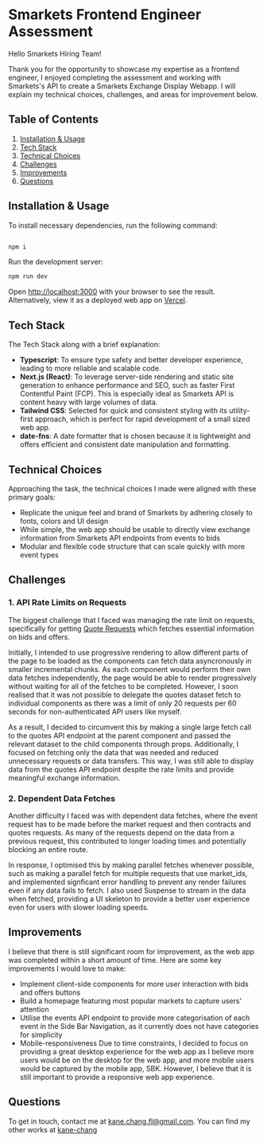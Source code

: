 # Smarkets Frontend Engineer Assessment
  
  Hello Smarkets Hiring Team!

  Thank you for the opportunity to showcase my expertise as a frontend engineer, I enjoyed completing the assessment and working with Smarkets's API to create a Smarkets Exchange Display Webapp. I will explain my technical choices, challenges, and areas for improvement below.
  
  ## Table of Contents
  1. [Installation & Usage](#installation--usage)
  2. [Tech Stack](#tech--stack)
  3. [Technical Choices](#technical--choices)
  4. [Challenges](#challenges)
  5. [Improvements](#improvements)
  6. [Questions](#questions)
  
  ## Installation & Usage
  To install necessary dependencies, run the following command:
  
  ```bash

  npm i

  ```
  
Run the development server:

```bash
npm run dev
```

Open [http://localhost:3000](http://localhost:3000) with your browser to see the result. Alternatively, view it as a deployed web app on [Vercel](https://smarkets-l22xmlzxs-kanes-projects-57c309e2.vercel.app/).


## Tech Stack
The Tech Stack along with a brief explanation:
* **Typescript**: To ensure type safety and better developer experience, leading to more reliable and scalable code.
* **Next.js (React)**: To leverage server-side rendering and static site generation to enhance performance and SEO, such as faster First Contentful Paint (FCP). This is especially ideal as Smarkets API is content heavy with large volumes of data.
* **Tailwind CSS**: Selected for quick and consistent styling with its utility-first approach, which is perfect for rapid development of a small sized web app.
* **date-fns**: A date formatter that is chosen because it is lightweight and offers efficient and consistent date manipulation and formatting.

## Technical Choices
Approaching the task, the technical choices I made were aligned with these primary goals:
* Replicate the unique feel and brand of Smarkets by adhering closely to fonts, colors and UI design
* While simple, the web app should be usable to directly view exchange information from Smarkets API endpoints from events to bids
* Modular and flexible code structure that can scale quickly with more event types

## Challenges
### 1. API Rate Limits on Requests
The biggest challenge that I faced was managing the rate limit on requests, specifically for getting [Quote Requests](https://docs.smarkets.com/#/prices/get_quotes) which fetches essential information on bids and offers. 

Initially, I intended to use progressive rendering to allow different parts of the page to be loaded as the components can fetch data asyncronously in smaller incremental chunks. As each component would perform their own data fetches independently, the page would be able to render progressively without waiting for all of the fetches to be completed. However, I soon realised that it was not possible to delegate the quotes dataset fetch to individual components as there was a limit of only 20 requests per 60 seconds for non-authenticated API users like myself. 

As a result, I decided to circumvent this by making a single large fetch call to the quotes API endpoint at the parent component and passed the relevant dataset to the child components through props. Additionally, I focused on fetching only the data that was needed and reduced unnecessary requests or data transfers. This way, I was still able to display data from the quotes API endpoint despite the rate limits and provide meaningful exchange information.

### 2. Dependent Data Fetches
Another difficulty I faced was with dependent data fetches, where the event request has to be made before the market request and then contracts and quotes requests. As many of the requests depend on the data from a previous request, this contributed to longer loading times and potentially blocking an entire route.

In response, I optimised this by making parallel fetches whenever possible, such as making a parallel fetch for multiple requests that use market_ids, and implemented signficant error handling to prevent any render failures even if any data fails to fetch. I also used Suspense to stream in the data when fetched, providing a UI skeleton to provide a better user experience even for users with slower loading speeds.


## Improvements
I believe that there is still significant room for improvement, as the web app was completed within a short amount of time. Here are some key improvements I would love to make:
* Implement client-side components for more user interaction with bids and offers buttons
* Build a homepage featuring most popular markets to capture users' attention
* Utilise the events API endpoint to provide more categorisation of each event in the Side Bar Navigation, as it currently does not have categories for simplicity
* Mobile-responsiveness 
Due to time constraints, I decided to focus on providing a great desktop experience for the web app as I believe more users would be on the desktop for the web app, and more mobile users would be captured by the mobile app, SBK. However, I believe that it is still important to provide a responsive web app experience.


## Questions
  
To get in touch, contact me at [kane.chang.fl@gmail.com](kane.chang.fl@gmail.com). You can find my other works at [kane-chang](https://github.com/kane-chang)

  
